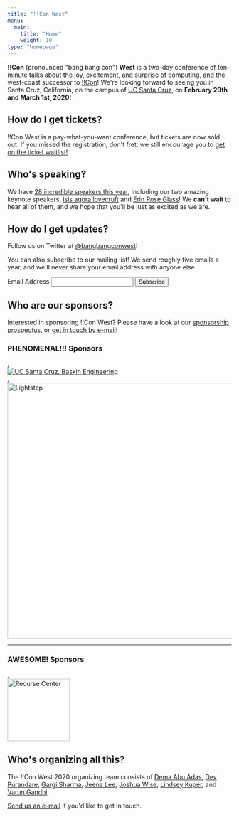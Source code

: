 ```yaml
---
title: "!!Con West"
menu:
  main:
    title: "Home"
    weight: 10
type: "homepage"
---
```


**!!Con** (pronounced "bang bang con") **West** is a two-day conference of
ten-minute talks about the joy, excitement, and surprise of computing, and the
west-coast successor to [!!Con](http://bangbangcon.com/)!  We're looking
forward to seeing you in Santa
Cruz, California, on the campus of [UC Santa Cruz](https://www.ucsc.edu/), on
**February 29th and March 1st, 2020!**

## How do I get tickets?

!!Con West is a pay-what-you-want conference, but tickets are now sold out. If you missed the registration, don't fret: we still encourage you to [get on the ticket waitlist!](https://www.eventbrite.com/e/con-west-2020-tickets-89355796593)

## Who's speaking?

We have [28 incredible speakers this year](speakers), including our two
amazing keynote speakers, [isis agora
lovecruft](speakers#isis-agora-lovecruft) and [Erin Rose
Glass](speakers#erin-rose-glass)!  We **can't wait** to hear all of them,
and we hope that you'll be just as excited as we are.

## How do I get updates?

Follow us on Twitter at [@bangbangconwest](https://twitter.com/bangbangconwest)!

You can also subscribe to our mailing list!  We send roughly five emails a year,
and we'll never share your email address with anyone else.

<!-- Begin Mailchimp Signup Form -->
<link href="//cdn-images.mailchimp.com/embedcode/classic-10_7.css" rel="stylesheet" type="text/css"> <style type="text/css"> </style>
<div id="mc_embed_signup">
<form action="https://bangbangcon.us19.list-manage.com/subscribe/post?u=00c2875b2973e3d496870d29f&id=34dcab8a59" method="post" id="mc-embedded-subscribe-form" name="mc-embedded-subscribe-form" class="validate" target="_blank" novalidate>
<div id="mc_embed_signup_scroll">
  <div class="mc-field-group">
    <p>
    <label for="mce-EMAIL">Email Address </label>
    <input type="email" value="" name="EMAIL" class="required email" id="mce-EMAIL">
    <input type="submit" value="Subscribe" name="subscribe" id="mc-embedded-subscribe" class="button">
    </p>
  </div>
  <div id="mce-responses" class="clear">
    <div class="response" id="mce-error-response" style="display:none"></div>
    <div class="response" id="mce-success-response" style="display:none"></div>
  </div>    <!-- real people should not fill this in and expect good things - do not remove this or risk form bot signups-->
  <div style="position: absolute; left: -5000px;" aria-hidden="true">
    <input type="text" name="b_00c2875b2973e3d496870d29f_34dcab8a59" tabindex="-1" value="">
  </div>
</div>
</form>
</div>
<script type='text/javascript' src='//s3.amazonaws.com/downloads.mailchimp.com/js/mc-validate.js'></script><script type='text/javascript'>(function($) {window.fnames = new Array(); window.ftypes
= new
Array();fnames[0]='EMAIL';ftypes[0]='email';fnames[1]='FNAME';ftypes[1]='text';fnames[2]='LNAME';ftypes[2]='text';fnames[3]='ADDRESS';ftypes[3]='address';fnames[4]='PHONE';ftypes[4]='phone';fnames[5]='BIRTHDAY';ftypes[5]='birthday';}(jQuery));var
$mcj = jQuery.noConflict(true);</script> <!--End mc_embed_signup-->

## Who are our sponsors?

Interested in sponsoring !!Con West?  Please have a look at our [sponsorship prospectus](sponsors), or [get
in touch by e-mail](mailto:west-2020@exclamation.foundation)!

<div class="sponsor-list">

<!-- otherwise hugo gets confused -->
<div></div>

### PHENOMENAL!!! Sponsors

<div class="sponsor big-sponsor">
	<a href="https://www.soe.ucsc.edu" target="_blank">
	<span class="magic">.</span>
	<div class="logo">
		<img src="images/sponsors/baskin-logo-banner-new.jpg" alt="UC Santa Cruz, Baskin Engineering"/>
		</div>
	</a>
</div>

<div class="sponsor big-sponsor">
	<a href="https://www.lightstep.com/" target="_blank">
	<span class="magic">.</span>
	<div class="logo">
		<img width=575 src="images/sponsors/lightstep-logo.svg" alt="Lightstep"/>
		</div>
	</a>
</div>

---

<!--

### EXCELLENT!! Sponsors

---
-->

### AWESOME! Sponsors

<div class="sponsor">
	<a href="https://www.recurse.com" target="_blank">
	<span class="magic">.</span>
	<div class="logo">
		<img height="140" alt="Recurse Center" src="images/sponsors/recurse.svg"/>
		</div>
	</a>
</div>

</div>

## Who's organizing all this?

The !!Con West 2020 organizing team consists of
[Dema Abu Adas](https://twitter.com/human_dema),
[Dev Purandare](https://twitter.com/dev14e),
[Gargi Sharma](https://twitter.com/gawwrgi),
[Jeena Lee](https://twitter.com/thejeenalee),
[Joshua Wise](https://joshuawise.com/),
[Lindsey Kuper](http://composition.al),
and [Varun Gandhi](https://twitter.com/cutculus).

[Send us an e-mail](mailto:west-2020@exclamation.foundation) if you'd like to get
in touch.
